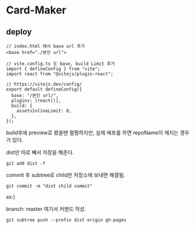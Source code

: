 # Card-Maker

## deploy

```tsx
// index.html 에서 base url 추가
<base href="./본인 url">
```

```tsx
// vite.config.ts 도 base, build Limit 추가
import { defineConfig } from "vite";
import react from "@vitejs/plugin-react";

// https://vitejs.dev/config/
export default defineConfig({
  base: "/본인 url/",
  plugins: [react()],
  build: {
    assetsInlineLimit: 0,
  },
});
```

build후에 preview로 봤을땐 멀쩡하지만, 실제 배포를 하면 repoName이 깨지는 경우가 있다.

dist만 따로 빼서 저장을 해준다.

```tsx
git add dist -f
```

commit 후 subtree로 child만 저장소에 보내면 해결됨.

```tsx
git commit -m "dist child commit"
```

ex:)

branch: master 여기서 커맨드 작성.

```tsx
git subtree push --prefix dist origin gh-pages
```

